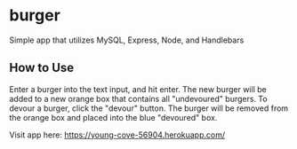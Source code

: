 # burger
Simple app that utilizes MySQL, Express, Node, and Handlebars

## How to Use

Enter a burger into the text input, and hit enter. The new burger will be added to a new orange box that contains all "undevoured" burgers. To devour a burger, click the "devour" button. The burger will be removed from the orange box and placed into the blue "devoured" box. 

Visit app here: https://young-cove-56904.herokuapp.com/
